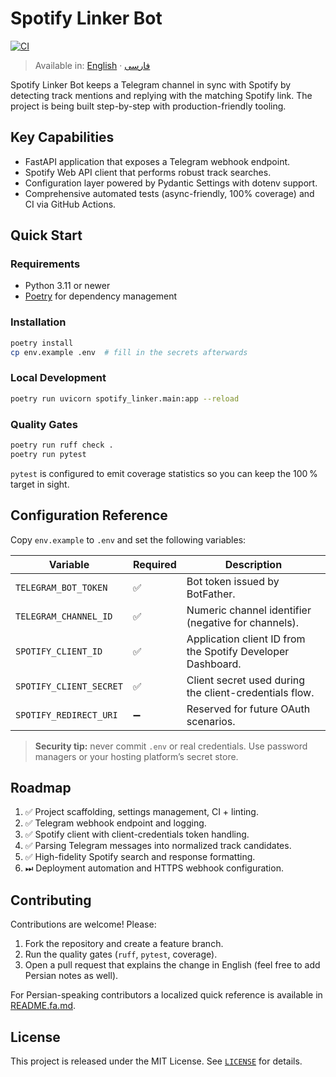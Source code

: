 # Spotify Linker Bot

[![CI](https://github.com/FarhadKhakzad/spotify-linker/actions/workflows/ci.yml/badge.svg)](https://github.com/FarhadKhakzad/spotify-linker/actions/workflows/ci.yml)

> Available in: [English](README.md) · [فارسی](README.fa.md)

Spotify Linker Bot keeps a Telegram channel in sync with Spotify by detecting track mentions and replying with the matching Spotify link. The project is being built step-by-step with production-friendly tooling.

## Key Capabilities

- FastAPI application that exposes a Telegram webhook endpoint.
- Spotify Web API client that performs robust track searches.
- Configuration layer powered by Pydantic Settings with dotenv support.
- Comprehensive automated tests (async-friendly, 100% coverage) and CI via GitHub Actions.

## Quick Start

### Requirements

- Python 3.11 or newer
- [Poetry](https://python-poetry.org/) for dependency management

### Installation

```bash
poetry install
cp env.example .env  # fill in the secrets afterwards
```

### Local Development

```bash
poetry run uvicorn spotify_linker.main:app --reload
```

### Quality Gates

```bash
poetry run ruff check .
poetry run pytest
```

`pytest` is configured to emit coverage statistics so you can keep the 100 % target in sight.

## Configuration Reference

Copy `env.example` to `.env` and set the following variables:

| Variable | Required | Description |
| --- | --- | --- |
| `TELEGRAM_BOT_TOKEN` | ✅ | Bot token issued by BotFather. |
| `TELEGRAM_CHANNEL_ID` | ✅ | Numeric channel identifier (negative for channels). |
| `SPOTIFY_CLIENT_ID` | ✅ | Application client ID from the Spotify Developer Dashboard. |
| `SPOTIFY_CLIENT_SECRET` | ✅ | Client secret used during the client-credentials flow. |
| `SPOTIFY_REDIRECT_URI` | ➖ | Reserved for future OAuth scenarios. |

> **Security tip:** never commit `.env` or real credentials. Use password managers or your hosting platform’s secret store.

## Roadmap

1. ✅ Project scaffolding, settings management, CI + linting.
2. ✅ Telegram webhook endpoint and logging.
3. ✅ Spotify client with client-credentials token handling.
4. ✅ Parsing Telegram messages into normalized track candidates.
5. ✅ High-fidelity Spotify search and response formatting.
6. ⏭ Deployment automation and HTTPS webhook configuration.

## Contributing

Contributions are welcome! Please:

1. Fork the repository and create a feature branch.
2. Run the quality gates (`ruff`, `pytest`, coverage).
3. Open a pull request that explains the change in English (feel free to add Persian notes as well).

For Persian-speaking contributors a localized quick reference is available in [README.fa.md](README.fa.md).

## License

This project is released under the MIT License. See [`LICENSE`](LICENSE) for details.
